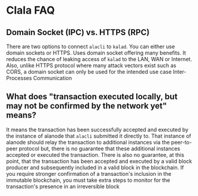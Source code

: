 # Clala FAQ

## Domain Socket (IPC) vs. HTTPS (RPC)

There are two options to connect `alacli` to `kalad`. You can either use domain sockets or HTTPS. Uses domain socket offering many benefits. It reduces the chance of leaking access of `kalad` to the LAN, WAN or Internet. Also, unlike HTTPS protocol where many attack vectors exist such as CORS, a domain socket can only be used for the intended use case Inter-Processes Communication

## What does "transaction executed locally, but may not be confirmed by the network yet" means?

It means the transaction has been successfully accepted and executed by the instance of alanode that `alacli` submitted it directly to. That instance of alanode should relay the transaction to additional instances via the peer-to-peer protocol but, there is no guarantee that these additional instances accepted or executed the transaction. There is also no guarantee, at this point, that the transaction has been accepted and executed by a valid block producer and subsequently included in a valid block in the blockchain. If you require stronger confirmation of a transaction's inclusion in the immutable blockchain, you must take extra steps to monitor for the transaction's presence in an irreversible block